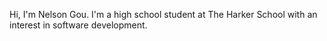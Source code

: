 Hi, I'm Nelson Gou. I'm a high school student at The Harker School with an interest in software development.

<!---
ng8165/ng8165 is a ✨ special ✨ repository because its `README.md` (this file) appears on your GitHub profile.
You can click the Preview link to take a look at your changes.
--->
